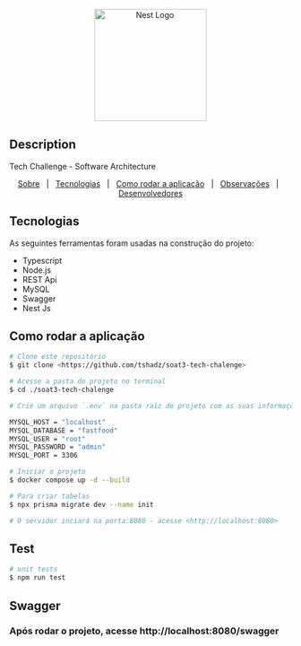 <p align="center">
  <a href="http://nestjs.com/" target="blank"><img src="https://nestjs.com/img/logo-small.svg" width="200" alt="Nest Logo" /></a>
</p>

[circleci-image]: https://img.shields.io/circleci/build/github/nestjs/nest/master?token=abc123def456
[circleci-url]: https://circleci.com/gh/nestjs/nest

## Description

Tech Challenge - Software Architecture

<p align="center">
  <a href="#sobre">Sobre</a> &#xa0; | &#xa0; 
  <a href="#tecnologias">Tecnologias</a> &#xa0; | &#xa0;
  <a href="#running">Como rodar a aplicação</a> &#xa0; | &#xa0;
  <a href="#observacoes">Observações</a> &#xa0; | &#xa0;
  <a href="#desenvolvedores">Desenvolvedores</a>
</p>

<h2 id="tecnologias"> Tecnologias </h2>

As seguintes ferramentas foram usadas na construção do projeto:

* Typescript
* Node.js
* REST Api
* MySQL
* Swagger
* Nest Js


<h2 id="running"> Como rodar a aplicação </h2>

```bash
# Clone este repositório
$ git clone <https://github.com/tshadz/soat3-tech-chalenge>

# Acesse a pasta do projeto no terminal
$ cd ./soat3-tech-chalenge

# Crie um arquivo `.env` na pasta raíz do projeto com as suas informações:

MYSQL_HOST = "localhost"
MYSQL_DATABASE = "fastfood"
MYSQL_USER = "root"
MYSQL_PASSWORD = "admin"
MYSQL_PORT = 3306

# Iniciar o projeto
$ docker compose up -d --build

# Para criar tabelas
$ npx prisma migrate dev --name init

# O servidor inciará na porta:8080 - acesse <http://localhost:8080>
```
## Test

```bash
# unit tests
$ npm run test

```

## Swagger


### Após rodar o projeto, acesse http://localhost:8080/swagger
